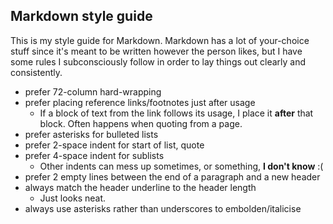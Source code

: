 Markdown style guide
--------------------

This is my style guide for Markdown. Markdown has a lot of your-choice
stuff since it's meant to be written however the person likes, but I
have some rules I subconsciously follow in order to lay things out
clearly and consistently.

  * prefer 72-column hard-wrapping
  * prefer placing reference links/footnotes just after usage
      * If a block of text from the link follows its usage, I place it
        **after** that block. Often happens when quoting from a page.
  * prefer asterisks for bulleted lists
  * prefer 2-space indent for start of list, quote
  * prefer 4-space indent for sublists
      * Other indents can mess up sometimes, or something, **I don't
        know** :(
  * prefer 2 empty lines between the end of a paragraph and a new header
  * always match the header underline to the header length
      * Just looks neat.
  * always use asterisks rather than underscores to embolden/italicise
